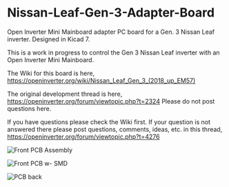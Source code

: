# Nissan-Leaf-Gen-3-Adapter-Board
Open Inverter Mini Mainboard adapter PC board for a Gen. 3 Nissan Leaf inverter. Designed in Kicad 7.

This is a work in progress to control the Gen 3 Nissan Leaf inverter with an Open Inverter Mini Mainboard.

The Wiki for this board is here, https://openinverter.org/wiki/Nissan_Leaf_Gen_3_(2018_up_EM57)

The original development thread is here, https://openinverter.org/forum/viewtopic.php?t=2324  Please do not post questions here.

If you have questions please check the Wiki first.  If your question is not answered there please post questions, comments, ideas, etc. in this thread, https://openinverter.org/forum/viewtopic.php?t=4276

![Front PCB Assembly](https://github.com/jrbe/Nissan-Leaf-Gen-3-Adapter-Board/assets/6788692/7482abab-a6f9-4289-9831-432955c62e58)

![Front PCB w- SMD](https://github.com/jrbe/Nissan-Leaf-Gen-3-Adapter-Board/assets/6788692/670f7151-96ce-4a4e-9822-df4c957f953b)

![PCB back](https://github.com/jrbe/Nissan-Leaf-Gen-3-Adapter-Board/assets/6788692/c88b6ea1-f61c-4f6a-92eb-22e095f18cab)
